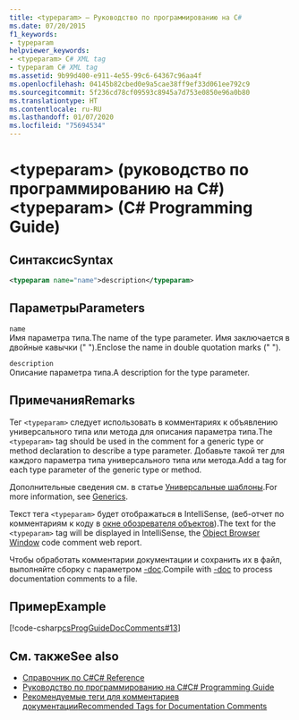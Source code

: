 ```yaml
---
title: <typeparam> — Руководство по программированию на C#
ms.date: 07/20/2015
f1_keywords:
- typeparam
helpviewer_keywords:
- <typeparam> C# XML tag
- typeparam C# XML tag
ms.assetid: 9b99d400-e911-4e55-99c6-64367c96aa4f
ms.openlocfilehash: 04145b82cbed0e9a5cae38ff9ef33d061ee792c9
ms.sourcegitcommit: 5f236cd78cf09593c8945a7d753e0850e96a0b80
ms.translationtype: HT
ms.contentlocale: ru-RU
ms.lasthandoff: 01/07/2020
ms.locfileid: "75694534"
---
```

# <a name="typeparam-c-programming-guide"></a><span data-ttu-id="432ab-102">\<typeparam> (руководство по программированию на C#)</span><span class="sxs-lookup"><span data-stu-id="432ab-102">\<typeparam> (C# Programming Guide)</span></span>
## <a name="syntax"></a><span data-ttu-id="432ab-103">Синтаксис</span><span class="sxs-lookup"><span data-stu-id="432ab-103">Syntax</span></span>  
  
```xml  
<typeparam name="name">description</typeparam>  
```  
  
## <a name="parameters"></a><span data-ttu-id="432ab-104">Параметры</span><span class="sxs-lookup"><span data-stu-id="432ab-104">Parameters</span></span>  
 `name`  
 <span data-ttu-id="432ab-105">Имя параметра типа.</span><span class="sxs-lookup"><span data-stu-id="432ab-105">The name of the type parameter.</span></span> <span data-ttu-id="432ab-106">Имя заключается в двойные кавычки (" ").</span><span class="sxs-lookup"><span data-stu-id="432ab-106">Enclose the name in double quotation marks (" ").</span></span>  
  
 `description`  
 <span data-ttu-id="432ab-107">Описание параметра типа.</span><span class="sxs-lookup"><span data-stu-id="432ab-107">A description for the type parameter.</span></span>  
  
## <a name="remarks"></a><span data-ttu-id="432ab-108">Примечания</span><span class="sxs-lookup"><span data-stu-id="432ab-108">Remarks</span></span>  
 <span data-ttu-id="432ab-109">Тег `<typeparam>` следует использовать в комментариях к объявлению универсального типа или метода для описания параметра типа.</span><span class="sxs-lookup"><span data-stu-id="432ab-109">The `<typeparam>` tag should be used in the comment for a generic type or method declaration to describe a type parameter.</span></span> <span data-ttu-id="432ab-110">Добавьте такой тег для каждого параметра типа универсального типа или метода.</span><span class="sxs-lookup"><span data-stu-id="432ab-110">Add a tag for each type parameter of the generic type or method.</span></span>  
  
 <span data-ttu-id="432ab-111">Дополнительные сведения см. в статье [Универсальные шаблоны](../generics/index.md).</span><span class="sxs-lookup"><span data-stu-id="432ab-111">For more information, see [Generics](../generics/index.md).</span></span>  
  
 <span data-ttu-id="432ab-112">Текст тега `<typeparam>` будет отображаться в IntelliSense, (веб-отчет по комментариям к коду в [окне обозревателя объектов](/visualstudio/ide/viewing-the-structure-of-code#BKMK_ObjectBrowser)).</span><span class="sxs-lookup"><span data-stu-id="432ab-112">The text for the `<typeparam>` tag will be displayed in IntelliSense, the [Object Browser Window](/visualstudio/ide/viewing-the-structure-of-code#BKMK_ObjectBrowser) code comment web report.</span></span>  
  
 <span data-ttu-id="432ab-113">Чтобы обработать комментарии документации и сохранить их в файл, выполняйте сборку с параметром [-doc](../../language-reference/compiler-options/doc-compiler-option.md).</span><span class="sxs-lookup"><span data-stu-id="432ab-113">Compile with [-doc](../../language-reference/compiler-options/doc-compiler-option.md) to process documentation comments to a file.</span></span>  
  
## <a name="example"></a><span data-ttu-id="432ab-114">Пример</span><span class="sxs-lookup"><span data-stu-id="432ab-114">Example</span></span>  
 [!code-csharp[csProgGuideDocComments#13](~/samples/snippets/csharp/VS_Snippets_VBCSharp/csProgGuideDocComments/CS/DocComments.cs#13)]  
  
## <a name="see-also"></a><span data-ttu-id="432ab-115">См. также</span><span class="sxs-lookup"><span data-stu-id="432ab-115">See also</span></span>

- [<span data-ttu-id="432ab-116">Справочник по C#</span><span class="sxs-lookup"><span data-stu-id="432ab-116">C# Reference</span></span>](../../language-reference/index.md)
- [<span data-ttu-id="432ab-117">Руководство по программированию на C#</span><span class="sxs-lookup"><span data-stu-id="432ab-117">C# Programming Guide</span></span>](../index.md)
- [<span data-ttu-id="432ab-118">Рекомендуемые теги для комментариев документации</span><span class="sxs-lookup"><span data-stu-id="432ab-118">Recommended Tags for Documentation Comments</span></span>](./recommended-tags-for-documentation-comments.md)
